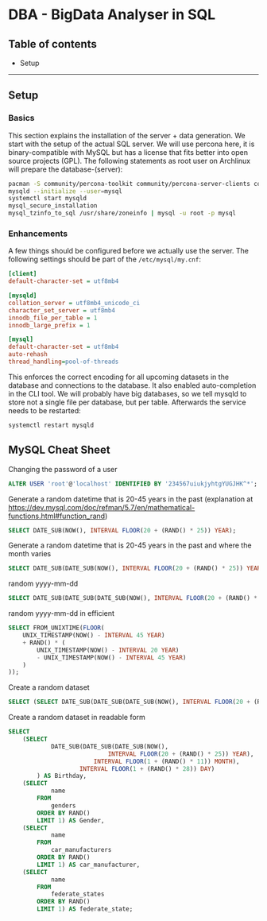 # DBA - BigData Analyser in SQL

## Table of contents

* Setup


---

## Setup

### Basics
This section explains the installation of the server + data generation. We
start with the setup of the actual SQL server. We will use percona here, it is
binary-compatible with MySQL but has a license that fits better into open
source projects (GPL). The following statements as root user on Archlinux will
prepare the database-(server):

```bash
pacman -S community/percona-toolkit community/percona-server-clients community/percona-server
mysqld --initialize --user=mysql
systemctl start mysqld
mysql_secure_installation
mysql_tzinfo_to_sql /usr/share/zoneinfo | mysql -u root -p mysql
```

### Enhancements

A few things should be configured before we actually use the server. The
following settings should be part of the `/etc/mysql/my.cnf`:

```ini
[client]
default-character-set = utf8mb4

[mysqld]
collation_server = utf8mb4_unicode_ci
character_set_server = utf8mb4
innodb_file_per_table = 1
innodb_large_prefix = 1

[mysql]
default-character-set = utf8mb4
auto-rehash
thread_handling=pool-of-threads
```

This enforces the correct encoding for all upcoming datasets in the database
and connections to the database. It also enabled auto-completion in the CLI
tool. We will probably have big databases, so we tell mysqld to store not a
single file per database, but per table. Afterwards the service needs to be
restarted:

```bash
systemctl restart mysqld
```

## MySQL Cheat Sheet

Changing the password of a user

```sql
ALTER USER 'root'@'localhost' IDENTIFIED BY '234567uiukjyhtgYUGJHK^*';
```

Generate a random datetime that is 20-45 years in the past (explanation at https://dev.mysql.com/doc/refman/5.7/en/mathematical-functions.html#function_rand)

```sql
SELECT DATE_SUB(NOW(), INTERVAL FLOOR(20 + (RAND() * 25)) YEAR);
```

Generate a random datetime that is 20-45 years in the past and where the month varies

```sql
SELECT DATE_SUB(DATE_SUB(NOW(), INTERVAL FLOOR(20 + (RAND() * 25)) YEAR), INTERVAL FLOOR(1 + (RAND() * 11)) MONTH);
```

random yyyy-mm-dd

```sql
SELECT DATE_SUB(DATE_SUB(DATE_SUB(NOW(), INTERVAL FLOOR(20 + (RAND() * 25)) YEAR), INTERVAL FLOOR(1 + (RAND() * 11)) MONTH), INTERVAL FLOOR(1 + (RAND() * 28)) DAY) AS Birthday;
```

random yyyy-mm-dd in efficient

```sql
SELECT FROM_UNIXTIME(FLOOR(
    UNIX_TIMESTAMP(NOW() - INTERVAL 45 YEAR)
    + RAND() * (
        UNIX_TIMESTAMP(NOW() - INTERVAL 20 YEAR)
        - UNIX_TIMESTAMP(NOW() - INTERVAL 45 YEAR)
    )
));
```

Create a random dataset

```sql
SELECT (SELECT DATE_SUB(DATE_SUB(DATE_SUB(NOW(), INTERVAL FLOOR(20 + (RAND() * 25)) YEAR), INTERVAL FLOOR(1 + (RAND() * 11)) MONTH), INTERVAL FLOOR(1 + (RAND() * 28)) DAY)) AS Birthday, (SELECT name FROM genders ORDER BY RAND() LIMIT 1) AS Gender, (SELECT name FROM car_manufacturers ORDER BY RAND() LIMIT 1) AS car_manufacturer, (SELECT name FROM federate_states ORDER BY RAND() LIMIT 1) AS federate_state;
```

Create a random dataset in readable form

```sql
SELECT
    (SELECT
            DATE_SUB(DATE_SUB(DATE_SUB(NOW(),
                            INTERVAL FLOOR(20 + (RAND() * 25)) YEAR),
                        INTERVAL FLOOR(1 + (RAND() * 11)) MONTH),
                    INTERVAL FLOOR(1 + (RAND() * 28)) DAY)
        ) AS Birthday,
    (SELECT
            name
        FROM
            genders
        ORDER BY RAND()
        LIMIT 1) AS Gender,
    (SELECT
            name
        FROM
            car_manufacturers
        ORDER BY RAND()
        LIMIT 1) AS car_manufacturer,
    (SELECT
            name
        FROM
            federate_states
        ORDER BY RAND()
        LIMIT 1) AS federate_state;
```
